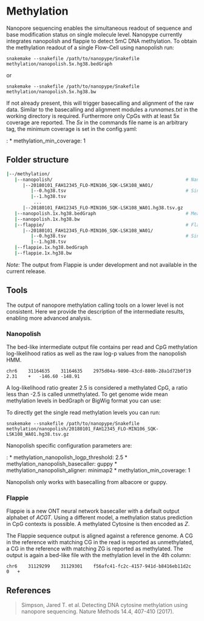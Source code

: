 # Methylation

Nanopore sequencing enables the simultaneous readout of sequence and base modification status on single molecule level. Nanopype currently integrates nanopolish and flappie to detect 5mC DNA methylation. To obtain the methylation readout of a single Flow-Cell using nanopolish run:  

    snakemake --snakefile /path/to/nanopype/Snakefile methylation/nanopolish.5x.hg38.bedGraph

or

    snakemake --snakefile /path/to/nanopype/Snakefile methylation/nanopolish.5x.hg38.bw

If not already present, this will trigger basecalling and alignment of the raw data. Similar to the basecalling and alignment modules a *runnames.txt* in the working directory is required. Furthermore only CpGs with at least 5x coverage are reported. The *5x* in the commands file name is an arbitrary tag, the minimum coverage is set in the config.yaml:

:   * methylation_min_coverage: 1

## Folder structure

```sh
|--/methylation/
   |--nanopolish/                                                 # Nanopolish
      |--20180101_FAH12345_FLO-MIN106_SQK-LSK108_WA01/
         |--0.hg38.tsv                                            # Single read batches
         |--1.hg38.tsv
          ...
      |--20180101_FAH12345_FLO-MIN106_SQK-LSK108_WA01.hg38.tsv.gz
   |--nanopolish.1x.hg38.bedGraph                                 # Mean methylation level
   |--nanopolish.1x.hg38.bw
   |--flappie/                                                    # Flappie
      |--20180101_FAH12345_FLO-MIN106_SQK-LSK108_WA01/
         |--0.hg38.tsv                                            # Single read batches
         |--1.hg38.tsv
   |--flappie.1x.hg38.bedGraph
   |--flappie.1x.hg38.bw
```

*Note:* The output from Flappie is under development and not available in the current release.

## Tools

The output of nanopore methylation calling tools on a lower level is not consistent. Here we provide the description of the intermediate results, enabling more advanced analysis.

### Nanopolish

The bed-like intermediate output file contains per read and CpG methylation log-likelihood ratios as well as the raw log-p values from the nanopolish HMM.

    chr6	31164635	31164635	2975d04a-9890-43cd-880b-28a1d72b0f19	2.31    +	-146.60	-148.91

A log-likelihood ratio greater 2.5 is considered a methylated CpG, a ratio less than -2.5 is called unmethylated. To get genome wide mean methylation levels in bedGraph or BigWig format you can use:

To directly get the single read methylation levels you can run:

    snakemake --snakefile /path/to/nanopype/Snakefile methylation/nanopolish/20180101_FAH12345_FLO-MIN106_SQK-LSK108_WA01.hg38.tsv.gz

Nanopolish specific configuration parameters are:

:   * methylation_nanopolish_logp_threshold: 2.5
    * methylation_nanopolish_basecaller: guppy
    * methylation_nanopolish_aligner: minimap2
    * methylation_min_coverage: 1

Nanopolish only works with basecalling from albacore or guppy.

### Flappie

Flappie is a new ONT neural network basecaller with a default output alphabet of *ACGT*. Using a different model, a methylation status prediction in CpG contexts is possible. A methylated Cytosine is then encoded as *Z*.

The Flappie sequence output is aligned against a reference genome. A CG in the reference with matching CG in the read is reported as unmethylated, a CG in the reference with matching ZG is reported as methylated.
The output is again a bed-like file with the methylation level in the 4th column:

    chr6	31129299	31129301	f56afc41-fc2c-4157-941d-b8416eb11d2c	0	+

## References

> Simpson, Jared T. et al. Detecting DNA cytosine methylation using nanopore sequencing. Nature Methods 14.4, 407-410 (2017).
